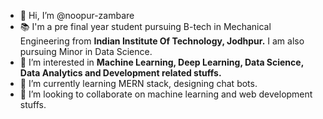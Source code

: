 - 👋 Hi, I’m @noopur-zambare
- :books: I'm a pre final year student pursuing B-tech in Mechanical Engineering from **Indian Institute Of Technology, Jodhpur.** I am also pursuing Minor in Data Science.
- 👀 I’m interested in **Machine Learning, Deep Learning, Data Science, Data Analytics and Development related stuffs.**
- 🌱 I’m currently learning MERN stack, designing chat bots.
- 💞️ I’m looking to collaborate on machine learning and web development stuffs.


<!---
noopur-zambare/noopur-zambare is a ✨ special ✨ repository because its `README.md` (this file) appears on your GitHub profile.
You can click the Preview link to take a look at your changes.
--->
